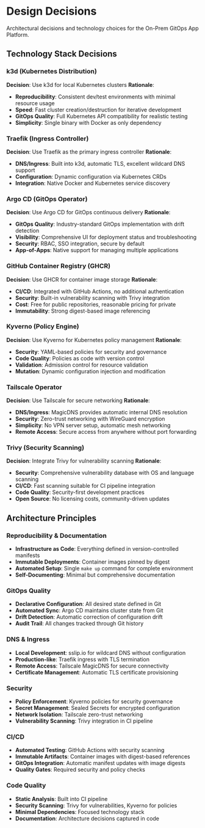 # Design Decisions

Architectural decisions and technology choices for the On-Prem GitOps App Platform.

## Technology Stack Decisions

### k3d (Kubernetes Distribution)
**Decision**: Use k3d for local Kubernetes clusters
**Rationale**: 
- **Reproducibility**: Consistent dev/test environments with minimal resource usage
- **Speed**: Fast cluster creation/destruction for iterative development
- **GitOps Quality**: Full Kubernetes API compatibility for realistic testing
- **Simplicity**: Single binary with Docker as only dependency

### Traefik (Ingress Controller)
**Decision**: Use Traefik as the primary ingress controller
**Rationale**:
- **DNS/Ingress**: Built into k3d, automatic TLS, excellent wildcard DNS support
- **Configuration**: Dynamic configuration via Kubernetes CRDs
- **Integration**: Native Docker and Kubernetes service discovery

### Argo CD (GitOps Operator)
**Decision**: Use Argo CD for GitOps continuous delivery
**Rationale**:
- **GitOps Quality**: Industry-standard GitOps implementation with drift detection
- **Visibility**: Comprehensive UI for deployment status and troubleshooting
- **Security**: RBAC, SSO integration, secure by default
- **App-of-Apps**: Native support for managing multiple applications

### GitHub Container Registry (GHCR)
**Decision**: Use GHCR for container image storage
**Rationale**:
- **CI/CD**: Integrated with GitHub Actions, no additional authentication
- **Security**: Built-in vulnerability scanning with Trivy integration
- **Cost**: Free for public repositories, reasonable pricing for private
- **Immutability**: Strong digest-based image referencing

### Kyverno (Policy Engine)
**Decision**: Use Kyverno for Kubernetes policy management
**Rationale**:
- **Security**: YAML-based policies for security and governance
- **Code Quality**: Policies as code with version control
- **Validation**: Admission control for resource validation
- **Mutation**: Dynamic configuration injection and modification

### Tailscale Operator
**Decision**: Use Tailscale for secure networking
**Rationale**:
- **DNS/Ingress**: MagicDNS provides automatic internal DNS resolution
- **Security**: Zero-trust networking with WireGuard encryption
- **Simplicity**: No VPN server setup, automatic mesh networking
- **Remote Access**: Secure access from anywhere without port forwarding

### Trivy (Security Scanning)
**Decision**: Integrate Trivy for vulnerability scanning
**Rationale**:
- **Security**: Comprehensive vulnerability database with OS and language scanning
- **CI/CD**: Fast scanning suitable for CI pipeline integration
- **Code Quality**: Security-first development practices
- **Open Source**: No licensing costs, community-driven updates

## Architecture Principles

### Reproducibility & Documentation
- **Infrastructure as Code**: Everything defined in version-controlled manifests
- **Immutable Deployments**: Container images pinned by digest
- **Automated Setup**: Single `make up` command for complete environment
- **Self-Documenting**: Minimal but comprehensive documentation

### GitOps Quality
- **Declarative Configuration**: All desired state defined in Git
- **Automated Sync**: Argo CD maintains cluster state from Git
- **Drift Detection**: Automatic correction of configuration drift
- **Audit Trail**: All changes tracked through Git history

### DNS & Ingress
- **Local Development**: sslip.io for wildcard DNS without configuration
- **Production-like**: Traefik ingress with TLS termination
- **Remote Access**: Tailscale MagicDNS for secure connectivity
- **Certificate Management**: Automatic TLS certificate provisioning

### Security
- **Policy Enforcement**: Kyverno policies for security governance
- **Secret Management**: Sealed Secrets for encrypted configuration
- **Network Isolation**: Tailscale zero-trust networking
- **Vulnerability Scanning**: Trivy integration in CI pipeline

### CI/CD
- **Automated Testing**: GitHub Actions with security scanning
- **Immutable Artifacts**: Container images with digest-based references
- **GitOps Integration**: Automatic manifest updates with image digests
- **Quality Gates**: Required security and policy checks

### Code Quality
- **Static Analysis**: Built into CI pipeline
- **Security Scanning**: Trivy for vulnerabilities, Kyverno for policies
- **Minimal Dependencies**: Focused technology stack
- **Documentation**: Architecture decisions captured in code